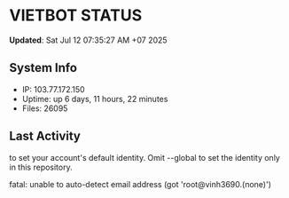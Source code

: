 # VIETBOT STATUS
**Updated**: Sat Jul 12 07:35:27 AM +07 2025

## System Info
- IP: 103.77.172.150
- Uptime: up 6 days, 11 hours, 22 minutes
- Files: 26095

## Last Activity

to set your account's default identity.
Omit --global to set the identity only in this repository.

fatal: unable to auto-detect email address (got 'root@vinh3690.(none)')

